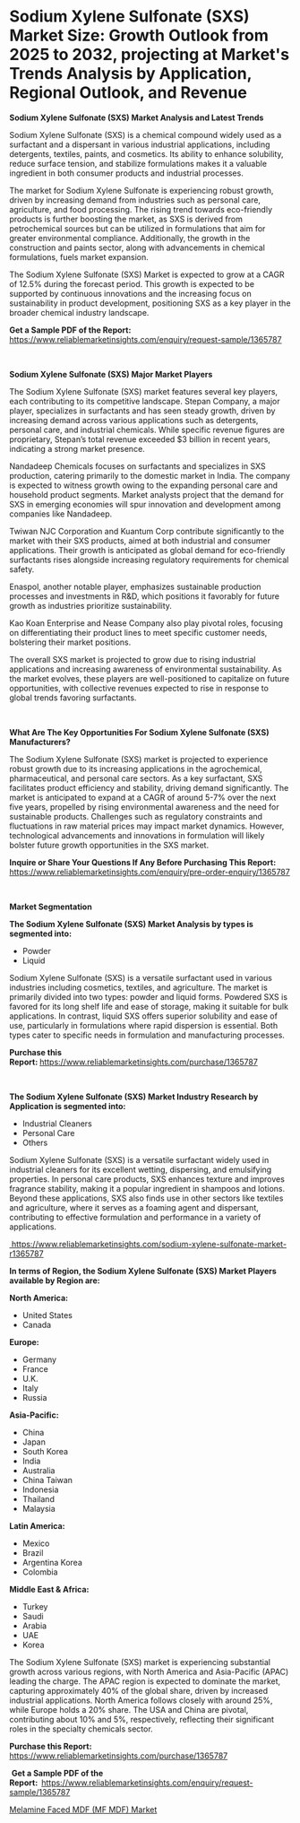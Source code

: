 <p><h1>Sodium Xylene Sulfonate (SXS) Market Size: Growth Outlook from 2025 to 2032, projecting at Market's Trends Analysis by Application, Regional Outlook, and Revenue</h1></p><p><strong>Sodium Xylene Sulfonate (SXS) Market Analysis and Latest Trends</strong></p>
<p><p>Sodium Xylene Sulfonate (SXS) is a chemical compound widely used as a surfactant and a dispersant in various industrial applications, including detergents, textiles, paints, and cosmetics. Its ability to enhance solubility, reduce surface tension, and stabilize formulations makes it a valuable ingredient in both consumer products and industrial processes. </p><p>The market for Sodium Xylene Sulfonate is experiencing robust growth, driven by increasing demand from industries such as personal care, agriculture, and food processing. The rising trend towards eco-friendly products is further boosting the market, as SXS is derived from petrochemical sources but can be utilized in formulations that aim for greater environmental compliance. Additionally, the growth in the construction and paints sector, along with advancements in chemical formulations, fuels market expansion.</p><p>The Sodium Xylene Sulfonate (SXS) Market is expected to grow at a CAGR of 12.5% during the forecast period. This growth is expected to be supported by continuous innovations and the increasing focus on sustainability in product development, positioning SXS as a key player in the broader chemical industry landscape.</p></p>
<p><strong>Get a Sample PDF of the Report:&nbsp;</strong> <a href="https://www.reliablemarketinsights.com/enquiry/request-sample/1365787?utm_campaign=2179&utm_medium=2&utm_source=Github&utm_content=ia&utm_term=02042025&utm_id=sodium-xylene-sulfonate-sxs">https://www.reliablemarketinsights.com/enquiry/request-sample/1365787</a></p>
<p>&nbsp;</p>
<p><strong>Sodium Xylene Sulfonate (SXS) Major Market Players</strong></p>
<p><p>The Sodium Xylene Sulfonate (SXS) market features several key players, each contributing to its competitive landscape. Stepan Company, a major player, specializes in surfactants and has seen steady growth, driven by increasing demand across various applications such as detergents, personal care, and industrial chemicals. While specific revenue figures are proprietary, Stepan’s total revenue exceeded $3 billion in recent years, indicating a strong market presence.</p><p>Nandadeep Chemicals focuses on surfactants and specializes in SXS production, catering primarily to the domestic market in India. The company is expected to witness growth owing to the expanding personal care and household product segments. Market analysts project that the demand for SXS in emerging economies will spur innovation and development among companies like Nandadeep.</p><p>Twiwan NJC Corporation and Kuantum Corp contribute significantly to the market with their SXS products, aimed at both industrial and consumer applications. Their growth is anticipated as global demand for eco-friendly surfactants rises alongside increasing regulatory requirements for chemical safety.</p><p>Enaspol, another notable player, emphasizes sustainable production processes and investments in R&D, which positions it favorably for future growth as industries prioritize sustainability.</p><p>Kao Koan Enterprise and Nease Company also play pivotal roles, focusing on differentiating their product lines to meet specific customer needs, bolstering their market positions.</p><p>The overall SXS market is projected to grow due to rising industrial applications and increasing awareness of environmental sustainability. As the market evolves, these players are well-positioned to capitalize on future opportunities, with collective revenues expected to rise in response to global trends favoring surfactants.</p></p>
<p>&nbsp;</p>
<p><strong>What Are The Key Opportunities For Sodium Xylene Sulfonate (SXS) Manufacturers?</strong></p>
<p><p>The Sodium Xylene Sulfonate (SXS) market is projected to experience robust growth due to its increasing applications in the agrochemical, pharmaceutical, and personal care sectors. As a key surfactant, SXS facilitates product efficiency and stability, driving demand significantly. The market is anticipated to expand at a CAGR of around 5-7% over the next five years, propelled by rising environmental awareness and the need for sustainable products. Challenges such as regulatory constraints and fluctuations in raw material prices may impact market dynamics. However, technological advancements and innovations in formulation will likely bolster future growth opportunities in the SXS market.</p></p>
<p><strong>Inquire or Share Your Questions If Any Before Purchasing This Report:</strong> <a href="https://www.reliablemarketinsights.com/enquiry/pre-order-enquiry/1365787?utm_campaign=2179&utm_medium=2&utm_source=Github&utm_content=ia&utm_term=02042025&utm_id=sodium-xylene-sulfonate-sxs">https://www.reliablemarketinsights.com/enquiry/pre-order-enquiry/1365787</a></p>
<p>&nbsp;</p>
<p><strong>Market Segmentation</strong></p>
<p><strong>The Sodium Xylene Sulfonate (SXS) Market Analysis by types is segmented into:</strong></p>
<p><ul><li>Powder</li><li>Liquid</li></ul></p>
<p><p>Sodium Xylene Sulfonate (SXS) is a versatile surfactant used in various industries including cosmetics, textiles, and agriculture. The market is primarily divided into two types: powder and liquid forms. Powdered SXS is favored for its long shelf life and ease of storage, making it suitable for bulk applications. In contrast, liquid SXS offers superior solubility and ease of use, particularly in formulations where rapid dispersion is essential. Both types cater to specific needs in formulation and manufacturing processes.</p></p>
<p><strong>Purchase this Report:&nbsp;</strong><a href="https://www.reliablemarketinsights.com/purchase/1365787?utm_campaign=2179&utm_medium=2&utm_source=Github&utm_content=ia&utm_term=02042025&utm_id=sodium-xylene-sulfonate-sxs">https://www.reliablemarketinsights.com/purchase/1365787</a></p>
<p>&nbsp;</p>
<p><strong>The Sodium Xylene Sulfonate (SXS) Market Industry Research by Application is segmented into:</strong></p>
<p><ul><li>Industrial Cleaners</li><li>Personal Care</li><li>Others</li></ul></p>
<p><p>Sodium Xylene Sulfonate (SXS) is a versatile surfactant widely used in industrial cleaners for its excellent wetting, dispersing, and emulsifying properties. In personal care products, SXS enhances texture and improves fragrance stability, making it a popular ingredient in shampoos and lotions. Beyond these applications, SXS also finds use in other sectors like textiles and agriculture, where it serves as a foaming agent and dispersant, contributing to effective formulation and performance in a variety of applications.</p></p>
<p><a href="https://www.reliablemarketinsights.com/sodium-xylene-sulfonate-market-r1365787?utm_campaign=2179&utm_medium=2&utm_source=Github&utm_content=ia&utm_term=02042025&utm_id=sodium-xylene-sulfonate-sxs">&nbsp;https://www.reliablemarketinsights.com/sodium-xylene-sulfonate-market-r1365787</a></p>
<p><strong>In terms of Region, the Sodium Xylene Sulfonate (SXS) Market Players available by Region are:</strong></p>
<p>
    <p> <strong> North America: </strong>
        <ul>
            <li>United States</li>
            <li>Canada</li>
        </ul>
        </p> 
    <p> <strong> Europe: </strong>
        <ul>
            <li>Germany</li>
            <li>France</li>
            <li>U.K.</li>
            <li>Italy</li>
            <li>Russia</li>
        </ul>
        </p> 
    <p> <strong> Asia-Pacific: </strong>
        <ul>
            <li>China</li>
            <li>Japan</li>
            <li>South Korea</li>
            <li>India</li>
            <li>Australia</li>
            <li>China Taiwan</li>
            <li>Indonesia</li>
            <li>Thailand</li>
            <li>Malaysia</li>
        </ul>
        </p> 
    <p> <strong> Latin America: </strong>
        <ul>
            <li>Mexico</li>
            <li>Brazil</li>
            <li>Argentina Korea</li>
            <li>Colombia</li>
        </ul>
        </p> 
    <p> <strong> Middle East & Africa: </strong>
        <ul>
            <li>Turkey</li>
            <li>Saudi</li>
            <li>Arabia</li>
            <li>UAE</li>
            <li>Korea</li>
        </ul>
    </p>
    </p>
<p><p>The Sodium Xylene Sulfonate (SXS) market is experiencing substantial growth across various regions, with North America and Asia-Pacific (APAC) leading the charge. The APAC region is expected to dominate the market, capturing approximately 40% of the global share, driven by increased industrial applications. North America follows closely with around 25%, while Europe holds a 20% share. The USA and China are pivotal, contributing about 10% and 5%, respectively, reflecting their significant roles in the specialty chemicals sector.</p></p>
<p><strong>Purchase this Report: </strong><a href="https://www.reliablemarketinsights.com/purchase/1365787?utm_campaign=2179&utm_medium=2&utm_source=Github&utm_content=ia&utm_term=02042025&utm_id=sodium-xylene-sulfonate-sxs">https://www.reliablemarketinsights.com/purchase/1365787</a></p>
<p>&nbsp;<strong>Get a Sample PDF of the Report:&nbsp;&nbsp;</strong><a href="https://www.reliablemarketinsights.com/enquiry/request-sample/1365787?utm_campaign=2179&utm_medium=2&utm_source=Github&utm_content=ia&utm_term=02042025&utm_id=sodium-xylene-sulfonate-sxs">https://www.reliablemarketinsights.com/enquiry/request-sample/1365787</a></p>
<p><strong></strong></p>
<p><p><a href="https://github.com/gerdabatiskzv9/Market-Research-Report-List-1/blob/main/melamine-faced-mdf-mf-mdf-market.md?utm_campaign=2179&utm_medium=2&utm_source=Github&utm_content=ia&utm_term=02042025&utm_id=sodium-xylene-sulfonate-sxs">Melamine Faced MDF (MF MDF) Market</a></p></p>